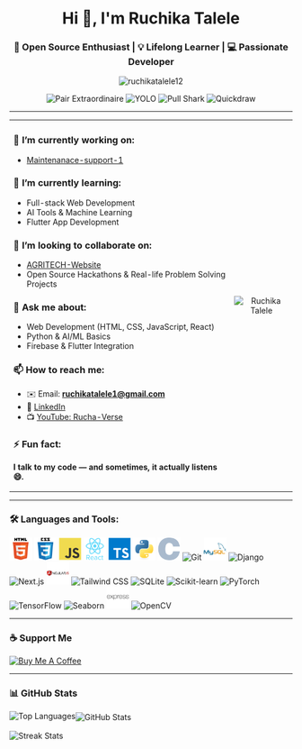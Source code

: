 <h1 align="center">Hi 👋, I'm Ruchika Talele</h1>
<h3 align="center">🚀 Open Source Enthusiast | 💡 Lifelong Learner | 💻 Passionate Developer</h3>

<p align="center">
  <img src="https://komarev.com/ghpvc/?username=ruchikatalele12&label=Profile%20views&color=0e75b6&style=flat" alt="ruchikatalele12" />
</p>

<p align="center">
  <img src="https://github.githubassets.com/images/modules/profile/achievements/pair-extraordinaire-default.png" width="60" alt="Pair Extraordinaire"/>
  <img src="https://github.githubassets.com/images/modules/profile/achievements/yolo-default.png" width="60" alt="YOLO"/>
  <img src="https://github.githubassets.com/images/modules/profile/achievements/pull-shark-default.png" width="60" alt="Pull Shark"/>
  <img src="https://github.githubassets.com/images/modules/profile/achievements/quickdraw-default.png" width="60" alt="Quickdraw"/>
</p>

---

<table>
<tr>
<td>

### 🔭 I’m currently working on:
- [Maintenanace-support-1](https://github.com/RuchikaTalele12/Maintenanace-support-1.git)

### 🌱 I’m currently learning:
- Full-stack Web Development  
- AI Tools & Machine Learning  
- Flutter App Development

### 👯 I’m looking to collaborate on:
- [AGRITECH-Website](https://github.com/RuchikaTalele12/AGRITECH-Website.git)  
- Open Source Hackathons & Real-life Problem Solving Projects

### 💬 Ask me about:
- Web Development (HTML, CSS, JavaScript, React)  
- Python & AI/ML Basics  
- Firebase & Flutter Integration

### 📫 How to reach me:
- ✉️ Email: **ruchikatalele1@gmail.com**  
- 💼 [LinkedIn](https://linkedin.com/in/ruchika-talele12)  
- 📺 [YouTube: Rucha-Verse](https://www.youtube.com/c/rucha-verse)

### ⚡ Fun fact:
**I talk to my code — and sometimes, it actually listens 😄.**

</td>
<td align="center">

<img src="https://raw.githubusercontent.com/YourUsername/YourRepo/main/your-3d-image.png" width="200" alt="Ruchika Talele">


</td>
</tr>
</table>

---

### 🛠️ Languages and Tools:

<p align="left">
  <img src="https://raw.githubusercontent.com/devicons/devicon/master/icons/html5/html5-original-wordmark.svg" width="40" height="40" alt="HTML" />
  <img src="https://raw.githubusercontent.com/devicons/devicon/master/icons/css3/css3-original-wordmark.svg" width="40" height="40" alt="CSS" />
  <img src="https://raw.githubusercontent.com/devicons/devicon/master/icons/javascript/javascript-original.svg" width="40" height="40" alt="JavaScript" />
  <img src="https://raw.githubusercontent.com/devicons/devicon/master/icons/react/react-original-wordmark.svg" width="40" height="40" alt="React" />
  <img src="https://raw.githubusercontent.com/devicons/devicon/master/icons/typescript/typescript-original.svg" width="40" height="40" alt="TypeScript" />
  <img src="https://raw.githubusercontent.com/devicons/devicon/master/icons/python/python-original.svg" width="40" height="40" alt="Python" />
  <img src="https://raw.githubusercontent.com/devicons/devicon/master/icons/c/c-original.svg" width="40" height="40" alt="C" />
  <img src="https://www.vectorlogo.zone/logos/git-scm/git-scm-icon.svg" width="40" height="40" alt="Git" />
  <img src="https://raw.githubusercontent.com/devicons/devicon/master/icons/mysql/mysql-original-wordmark.svg" width="40" height="40" alt="MySQL" />
  <img src="https://cdn.worldvectorlogo.com/logos/django.svg" width="40" height="40" alt="Django" />
  <img src="https://cdn.worldvectorlogo.com/logos/nextjs-2.svg" width="40" height="40" alt="Next.js" />
  <img src="https://raw.githubusercontent.com/devicons/devicon/master/icons/angularjs/angularjs-original-wordmark.svg" width="40" height="40" alt="Angular" />
  <img src="https://www.vectorlogo.zone/logos/tailwindcss/tailwindcss-icon.svg" width="40" height="40" alt="Tailwind CSS" />
  <img src="https://www.vectorlogo.zone/logos/sqlite/sqlite-icon.svg" width="40" height="40" alt="SQLite" />
  <img src="https://upload.wikimedia.org/wikipedia/commons/0/05/Scikit_learn_logo_small.svg" width="40" height="40" alt="Scikit-learn" />
  <img src="https://www.vectorlogo.zone/logos/pytorch/pytorch-icon.svg" width="40" height="40" alt="PyTorch" />
  <img src="https://www.vectorlogo.zone/logos/tensorflow/tensorflow-icon.svg" width="40" height="40" alt="TensorFlow" />
  <img src="https://seaborn.pydata.org/_images/logo-mark-lightbg.svg" width="40" height="40" alt="Seaborn" />
  <img src="https://raw.githubusercontent.com/devicons/devicon/master/icons/express/express-original-wordmark.svg" width="40" height="40" alt="Express.js" />
  <img src="https://www.vectorlogo.zone/logos/opencv/opencv-icon.svg" width="40" height="40" alt="OpenCV" />
</p>

---

### ☕ Support Me

<p>
  <a href="https://www.buymeacoffee.com/ruchikatalele" target="_blank">
    <img src="https://cdn.buymeacoffee.com/buttons/v2/default-yellow.png" height="50" width="210" alt="Buy Me A Coffee" />
  </a>
</p>

---

### 📊 GitHub Stats

<p>
  <img align="left" src="https://github-readme-stats.vercel.app/api/top-langs/?username=ruchikatalele12&layout=compact&theme=tokyonight" alt="Top Languages" />
</p>

<p>
  <img align="center" src="https://github-readme-stats.vercel.app/api?username=ruchikatalele12&show_icons=true&theme=tokyonight" alt="GitHub Stats" />
</p>

<p>
  <img align="center" src="https://github-readme-streak-stats.herokuapp.com/?user=ruchikatalele12&theme=tokyonight" alt="Streak Stats" />
</p>
